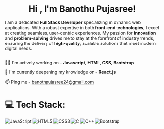 <h1 align="center">Hi , I'm Banothu Pujasree!</h1>

I am a dedicated **Full Stack Developer** specializing in dynamic web applications. With a robust expertise in both **front-end technologies**, I excel at creating seamless, user-centric experiences. My passion for **innovation** and **problem-solving** drives me to stay at the forefront of industry trends, ensuring the delivery of **high-quality**, scalable solutions that meet modern digital needs.
## 
👩‍💻 I'm actively working on - **Javascript, HTML, CSS, Bootstrap**

🧠 I'm currently deepening my knowledge on - **React.js**

📫 Ping me - banothpujasree24@gmail.com


# 💻 Tech Stack:
![JavaScript](https://img.shields.io/badge/javascript-%23323330.svg?style=for-the-badge&logo=javascript&logoColor=%23F7DF1E) ![HTML5](https://img.shields.io/badge/html5-%23E34F26.svg?style=for-the-badge&logo=html5&logoColor=white) ![CSS3](https://img.shields.io/badge/css3-%231572B6.svg?style=for-the-badge&logo=css3&logoColor=white) ![C](https://img.shields.io/badge/c-%2300599C.svg?style=for-the-badge&logo=c&logoColor=white) ![C++](https://img.shields.io/badge/c++-%2300599C.svg?style=for-the-badge&logo=c%2B%2B&logoColor=white) ![Bootstrap](https://img.shields.io/badge/bootstrap-%23563D7C.svg?style=for-the-badge&logo=bootstrap&logoColor=white)
